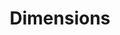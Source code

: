 ---
layout: default
bigquery: https://console.cloud.google.com/bigquery?p=covid-19-dimensions-ai&page=table&d=data&t=publications
contributors: Digital Science, https://www.digital-science.com/
cost: Free for personal, non-commercial use.
description: Dimensions contains more than 100 million publications, ranging from
  articles published in scholarly journals, books and book chapters, to preprints
  and conference proceedings. All publications are contextualized with linked data
  sets, funding, publications, patents, clinical trials, and policy documents. You
  can also view associated categories, funders, institutions, and researcher profiles.
documentation: https://docs.dimensions.ai/bigquery/index.html
last_edit: Mon, 04 Apr 2022 19:04:00 GMT
location: https://www.dimensions.ai/products/free/
maintained_by: Digital Science, https://www.digital-science.com/
schema_fields: '[''original_abstract'', ''book_series_title'', ''aliases'', ''research_org_city_names'',
  ''funder_org_acronyms'', ''abstract'', ''labels'', ''category_for'', ''year'', ''expiration_year'',
  ''gender'', ''filing_year'', ''date_imported_gbq'', ''research_org_state_codes'',
  ''original_assignee'', ''start_year'', ''eisbn'', ''clinical_trial_ids'', ''metrics'',
  ''type'', ''arxiv_id'', ''priority_date'', ''filing_status'', ''conference'', ''funding_cad'',
  ''family_count'', ''associated_publication_id'', ''citations_count'', ''priority_year'',
  ''patent_ids'', ''relationships'', ''license'', ''cited_by_ids'', ''supporting_grant_ids'',
  ''current_assignee_countries'', ''funder_org_countries'', ''end_date'', ''description'',
  ''address'', ''concepts'', ''mesh_headings'', ''filing_date'', ''name'', ''funding_amount'',
  ''date_inserted'', ''altmetrics'', ''established'', ''types'', ''external_ids'',
  ''legal_events'', ''category_sdg'', ''research_orgs'', ''linkout'', ''original_title'',
  ''book_title'', ''source_id'', ''family_members_ids'', ''phase'', ''funding_nzd'',
  ''doi'', ''current_assignee_orgs'', ''original_assignee_orgs'', ''resulting_publication_doi'',
  ''isbn'', ''subtitles'', ''acronyms'', ''funding_details'', ''journal_lists'', ''repository_id'',
  ''family_id'', ''proceedings_title'', ''associated_publication_pmid'', ''research_org_state_names'',
  ''editors'', ''researcher_ids'', ''publisher'', ''active_years'', ''wikipedia_url'',
  ''email_address'', ''embargo_date'', ''parent_id'', ''research_org_countries'',
  ''category_hra'', ''publication_ids'', ''research_org_cities'', ''category_hrcs_hc'',
  ''journal'', ''acknowledgements'', ''category_icrp_cso'', ''research_org_country_names'',
  ''pmcid'', ''funder_org_state_codes'', ''original_assignee_countries'', ''funding_cny'',
  ''funder_orgs'', ''date_normal'', ''id'', ''funding_chf'', ''assignee_countries'',
  ''issue'', ''funding_usd'', ''funding_jpy'', ''granted_date'', ''date_print'', ''legal_status'',
  ''repository_name'', ''category_rcdc'', ''funding_currency'', ''reference_ids'',
  ''title'', ''categories'', ''citation_string'', ''funding_aud'', ''category_icrp_ct'',
  ''volume'', ''application_number'', ''language'', ''open_access_categories'', ''end_year'',
  ''created_date'', ''funder_org_cities'', ''current_assignee'', ''inventor_names'',
  ''links'', ''date'', ''resulting_publication_ids'', ''funding_eur'', ''pmid'', ''granted_year'',
  ''date_modified'', ''associated_publication_doi'', ''assignee_orgs'', ''funder_countries'',
  ''funder_org'', ''open_access_categories_v2'', ''publication_year'', ''registry'',
  ''organisation_details'', ''authors'', ''expiration_date'', ''start_date'', ''category_uoa'',
  ''pages'', ''date_online'', ''category_bra'', ''interventions'', ''publication_date'',
  ''cpc'', ''status'', ''ipcr'', ''category_hrcs_rac'', ''foa_number'', ''conditions'',
  ''kind'', ''funding_gbp'', ''brief_title'', ''mesh_terms'', ''investigators'', ''jurisdiction'',
  ''citations'', ''associated_grant_ids'', ''associated_publication_arxiv_id'', ''repository_url'',
  ''grant_number'', ''acronym'']'
shortname: dimensions
tags:
- scholarly literature
- patents
- funding
- clinical trials
- academic profiles
terms_of_use: 'Use of both the Dimensions COVID-19 dataset and full Dimensions dataset
  are subject to the Dimensions Terms of use: https://www.dimensions.ai/policies-terms-legal '
title: Dimensions
uuid: dcff88bd-fe6b-4fdb-8159-809bf9d7bc1c
---
